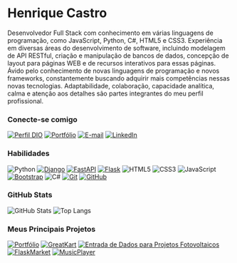 # Henrique Castro

Desenvolvedor Full Stack com conhecimento em várias linguagens de programação, como JavaScript, Python, C#, HTML5 e CSS3. Experiência em diversas áreas do desenvolvimento de software, incluindo modelagem de API RESTful, criação e manipulação de bancos de dados, concepção de layout para páginas WEB e de recursos interativos para essas páginas. Ávido pelo conhecimento de novas linguagens de programação e novos frameworks, constantemente buscando adquirir mais competências nessas novas tecnologias. Adaptabilidade, colaboração, capacidade analítica, calma e atenção aos detalhes são partes integrantes do meu perfil profissional.

### Conecte-se comigo

[![Perfil DIO](https://img.shields.io/badge/-Meu%20Perfil%20na%20DIO-30A3DC?style=for-the-badge)](https://web.dio.me/users/henrique_castro97/)
[![Portfólio](https://img.shields.io/badge/-Portfólio-E94D5F?style=for-the-badge)](https://parreirahenrique.github.io/portfolio/)
[![E-mail](https://img.shields.io/badge/-Email-000?style=for-the-badge&logo=microsoft-outlook&logoColor=30A3DC)](mailto:henrique_castro97@hotmail.com)
[![LinkedIn](https://img.shields.io/badge/-LinkedIn-000?style=for-the-badge&logo=linkedin&logoColor=E94D5F)](https://www.linkedin.com/in/parreirahenrique/)

### Habilidades

![Python](https://img.shields.io/badge/python-000?style=for-the-badge&logo=python&logoColor=E94D5F)
[![Django](https://img.shields.io/badge/django-000?style=for-the-badge&logo=django&logoColor=30A3DC)](https://docs.djangoproject.com/en/5.0/)
[![FastAPI](https://img.shields.io/badge/fastapi-000?style=for-the-badge&logo=fastapi&logoColor=E94D5F)](https://fastapi.tiangolo.com/learn/)
[![Flask](https://img.shields.io/badge/flask-000?style=for-the-badge&logo=flask&logoColor=30A3DC)](https://flask-ptbr.readthedocs.io/en/latest/)
![HTML5](https://img.shields.io/badge/HTML-000?style=for-the-badge&logo=html5&logoColor=E94D5F)
![CSS3](https://img.shields.io/badge/CSS3-000?style=for-the-badge&logo=css3&logoColor=30A3DC)
![JavaScript](https://img.shields.io/badge/JavaScript-000?style=for-the-badge&logo=javascript&logoColor=E94D5F)
[![Bootstrap](https://img.shields.io/badge/bootstrap-000?style=for-the-badge&logo=bootstrap&logoColor=30A3DC)](https://getbootstrap.com/docs/4.1/getting-started/introduction/)
![C#](https://img.shields.io/badge/csharp-000?style=for-the-badge&logo=csharp&logoColor=E94D5F)
[![Git](https://img.shields.io/badge/Git-000?style=for-the-badge&logo=git&logoColor=30A3DC)](https://git-scm.com/doc)
[![GitHub](https://img.shields.io/badge/GitHub-000?style=for-the-badge&logo=github&logoColor=E94D5F)](https://docs.github.com/)

### GitHub Stats

![GitHub Stats](https://github-readme-stats.vercel.app/api?username=parreirahenrique&theme=transparent&bg_color=000&border_color=30A3DC&show_icons=true&icon_color=30A3DC&title_color=E94D5F&text_color=FFF)
![Top Langs](https://github-readme-stats-git-masterrstaa-rickstaa.vercel.app/api/top-langs/?username=parreirahenrique&layout=compact&bg_color=000&border_color=30A3DC&title_color=E94D5F&text_color=FFF)

### Meus Principais Projetos

[![Portfólio](https://github-readme-stats.vercel.app/api/pin/?username=parreirahenrique&repo=portfolio&bg_color=000&border_color=30A3DC&show_icons=true&icon_color=30A3DC&title_color=E94D5F&text_color=FFF)](https://github.com/parreirahenrique/roadmaps)
[![GreatKart](https://github-readme-stats.vercel.app/api/pin/?username=parreirahenrique&repo=great-kart&bg_color=000&border_color=30A3DC&show_icons=true&icon_color=30A3DC&title_color=E94D5F&text_color=FFF)](https://github.com/parreirahenrique/great-kart)
[![Entrada de Dados para Projetos Fotovoltaicos](https://github-readme-stats.vercel.app/api/pin/?username=parreirahenrique&repo=entrada-dados&bg_color=000&border_color=30A3DC&show_icons=true&icon_color=30A3DC&title_color=E94D5F&text_color=FFF)](https://github.com/parreirahenrique/entrada-dados)
[![FlaskMarket](https://github-readme-stats.vercel.app/api/pin/?username=parreirahenrique&repo=flask-market&bg_color=000&border_color=30A3DC&show_icons=true&icon_color=30A3DC&title_color=E94D5F&text_color=FFF)](https://github.com/parreirahenrique/flask-market)
[![MusicPlayer](https://github-readme-stats.vercel.app/api/pin/?username=parreirahenrique&repo=music-player&bg_color=000&border_color=30A3DC&show_icons=true&icon_color=30A3DC&title_color=E94D5F&text_color=FFF)](https://github.com/parreirahenrique/music-player)